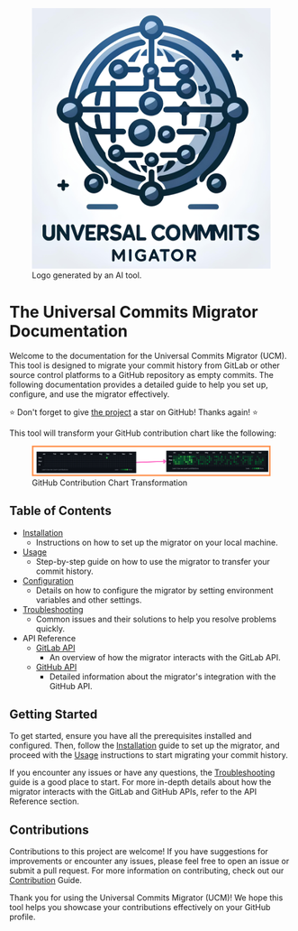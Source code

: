 <link rel="stylesheet" href="assets/css/style.scss" />

<figure>
  <img class="thumbnail" src="assets/logo.jpg" alt="Universal Commits Migrator (UCM)">
  <figcaption class="image-caption">Logo generated by an AI tool.</figcaption>
</figure>

# The Universal Commits Migrator Documentation

Welcome to the documentation for the Universal Commits Migrator (UCM). This tool is designed to migrate your commit history from GitLab or other source control platforms to a GitHub repository as empty commits. The following documentation provides a detailed guide to help you set up, configure, and use the migrator effectively.

⭐ Don't forget to give [the project](https://github.com/AhmedRaafat14/universal-commits-migrator) a star on GitHub! Thanks again! ⭐

This tool will transform your GitHub contribution chart like the following:

<figure>
  <img class="image" src="assets/github-contribution-changes.png">
  <figcaption class="image-caption">GitHub Contribution Chart Transformation</figcaption>
</figure>

## Table of Contents

- [Installation](./installation/installation.md)
    - Instructions on how to set up the migrator on your local machine.
- [Usage](./usage/usage.md)
    - Step-by-step guide on how to use the migrator to transfer your commit history.
- [Configuration](./configuration/configuration.md)
    - Details on how to configure the migrator by setting environment variables and other settings.
- [Troubleshooting](./troubleshooting/troubleshooting.md)
    - Common issues and their solutions to help you resolve problems quickly.
- API Reference
    - [GitLab API](./api/gitlab/gitlab.md)
        - An overview of how the migrator interacts with the GitLab API.
    - [GitHub API](./api/github/github.md)
        - Detailed information about the migrator's integration with the GitHub API.

## Getting Started

To get started, ensure you have all the prerequisites installed and configured. Then, follow the [Installation](./installation/installation.md) guide to set up the migrator, and proceed with the [Usage](./usage/usage.md) instructions to start migrating your commit history.

If you encounter any issues or have any questions, the [Troubleshooting](./troubleshooting/troubleshooting.md) guide is a good place to start. For more in-depth details about how the migrator interacts with the GitLab and GitHub APIs, refer to the API Reference section.

## Contributions

Contributions to this project are welcome! If you have suggestions for improvements or encounter any issues, please feel free to open an issue or submit a pull request. For more information on contributing, check out our [Contribution](./contributing/contributing.md) Guide.

Thank you for using the Universal Commits Migrator (UCM)! We hope this tool helps you showcase your contributions effectively on your GitHub profile.